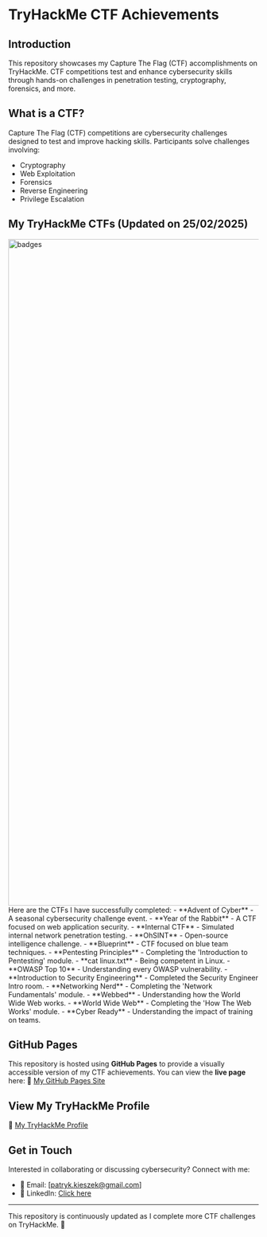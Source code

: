 # TryHackMe CTF Achievements

## Introduction
This repository showcases my Capture The Flag (CTF) accomplishments on TryHackMe. CTF competitions test and enhance cybersecurity skills through hands-on challenges in penetration testing, cryptography, forensics, and more.

## What is a CTF?
Capture The Flag (CTF) competitions are cybersecurity challenges designed to test and improve hacking skills. Participants solve challenges involving:
- Cryptography
- Web Exploitation
- Forensics
- Reverse Engineering
- Privilege Escalation

## My TryHackMe CTFs (Updated on 25/02/2025)
<img width="1339" alt="badges" src="https://github.com/user-attachments/assets/622a6e7a-034f-4388-9096-174a744c74d4" />
Here are the CTFs I have successfully completed:
- **Advent of Cyber** - A seasonal cybersecurity challenge event.
- **Year of the Rabbit** - A CTF focused on web application security.
- **Internal CTF** - Simulated internal network penetration testing.
- **OhSINT** - Open-source intelligence challenge.
- **Blueprint** - CTF focused on blue team techniques.
- **Pentesting Principles** - Completing the 'Introduction to Pentesting' module.
- **cat linux.txt** - Being competent in Linux.
- **OWASP Top 10** - Understanding every OWASP vulnerability.
- **Introduction to Security Engineering** - Completed the Security Engineer Intro room.
- **Networking Nerd** - Completing the 'Network Fundamentals' module.
- **Webbed** - Understanding how the World Wide Web works.
- **World Wide Web** - Completing the 'How The Web Works' module.
- **Cyber Ready** - Understanding the impact of training on teams.

## GitHub Pages
This repository is hosted using **GitHub Pages** to provide a visually accessible version of my CTF achievements. You can view the **live page** here:
📌 [My GitHub Pages Site](https://pkieszek.github.io/TryHackMe-CTFs/)

## View My TryHackMe Profile
📌 [My TryHackMe Profile](https://tryhackme.com/p/pkieszek)

## Get in Touch
Interested in collaborating or discussing cybersecurity? Connect with me:
- 📧 Email: [patryk.kieszek@gmail.com]
- 💼 LinkedIn: [Click here](https://www.linkedin.com/in/patrykkieszek/)

---
This repository is continuously updated as I complete more CTF challenges on TryHackMe. 🚀

